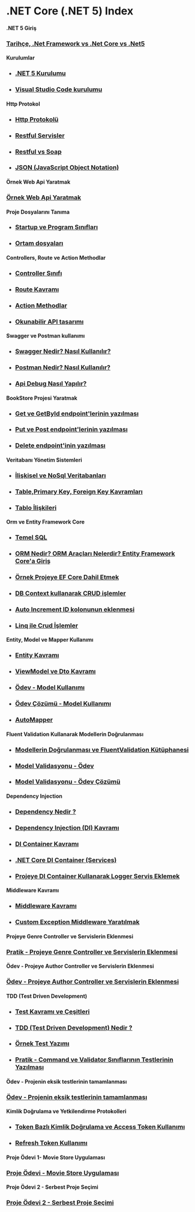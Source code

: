 # .NET Core (.NET 5) Index

#### .NET 5 Giriş ####

### [Tarihçe, .Net Framework vs .Net Core vs .Net5](1-net5-giris/)

#### Kurulumlar ####


- ### [.NET 5 Kurulumu](1-net-5-kurulumu/)
- ### [Visual Studio Code kurulumu](2-vscode-kurulumu/)

#### Http Protokol ####
- ### [Http Protokolü](1-http-ptotokolu)
- ### [Restful Servisler](2-restful-servisler/)
- ### [Restful vs Soap](3-restful-vs-soap/)
- ### [JSON (JavaScript Object Notation)](4-json/)

#### Örnek Web Api Yaratmak ####
### [Örnek Web Api Yaratmak](4-ornek-webapi-yaratmak/)

#### Proje Dosyalarını Tanıma ####
- ### [Startup ve Program Sınıfları](1-startup/)
- ### [Ortam dosyaları](2-ortam-dosyalari/)

#### Controllers, Route ve Action Methodlar ####
- ### [Controller Sınıfı](1-controller-nedir/)
- ### [Route Kavramı](2-route/)
- ### [Action Methodlar](3-action-metotlar/)
- ### [Okunabilir API tasarımı](4-okunabilir-api-tasarimi/)

#### Swagger ve Postman kullanımı ####
- ### [Swagger Nedir? Nasıl Kullanılır?](1-swagger-ui-nedir-nasıl-kullanılır/)
- ### [Postman Nedir? Nasıl Kullanılır?](2-postman-nedir-nasıl-kullanılır/)
- ### [Api Debug Nasıl Yapılır?](3-api-debug/)

#### BookStore Projesi Yaratmak ####
- ### [Get ve GetById endpoint'lerinin yazılması](1-get-endpoint)
- ### [Put ve Post endpoint'lerinin yazılması](2-put-ve-post-endpoint)
- ### [Delete endpoint'inin yazılması](3-delete-endpoint)

#### Veritabanı Yönetim Sistemleri ####
- ### [İlişkisel ve NoSql Veritabanları](1-iliskisel-nosql-veritabanlari/)
- ### [Table,Primary Key, Foreign Key Kavramları](2-table-pk-fk-kavramlari/)
- ### [Tablo İlişkileri](3-tablo-iliskileri/)

#### Orm ve Entity Framework Core ####
- ### [Temel SQL](1-temel-sql/)
- ### [ORM Nedir? ORM Araçları Nelerdir? Entity Framework Core'a Giriş](2-orm-ve-ef-core/)
- ### [Örnek Projeye EF Core Dahil Etmek](3-projeye-efcore-eklemek/)
- ### [DB Context kullanarak CRUD işlemler](4-db-context-ile-crud-islemler/)
- ### [Auto Increment ID kolonunun eklenmesi](5-auto-increment-id-kolonu)
- ### [Linq ile Crud İşlemler](6-linq/)

#### Entity, Model ve Mapper Kullanımı ####
- ### [Entity Kavramı](1-entity-kavrami/)
- ### [ViewModel ve Dto Kavramı](2-viewmodel-ve-dto-kavrami/)
- ### [Ödev - Model Kullanımı](4-odev-model-kullanimi)
- ### [Ödev Çözümü - Model Kullanımı](5-odev-cozum-model-kullanımı)
- ### [AutoMapper](6-automapper/)

#### Fluent Validation Kullanarak Modellerin Doğrulanması ####
- ### [Modellerin Doğrulanması ve FluentValidation Kütüphanesi](1-model-validasyonu)
- ### [Model Validasyonu - Ödev](2-model-validasyonu-odev)
- ### [Model Validasyonu - Ödev Çözümü](3-model-validasyonu-odev-cozum)

#### Dependency Injection ####
- ### [Dependency Nedir ?](1-dependency-nedir/)
- ### [Dependency Injection (DI) Kavramı](2-dependency-injection-kavrami/)
- ### [DI Container Kavramı](3-di-container/)
- ### [.NET Core DI Container (Services)](4-net-core-di-container/)
- ### [Projeye DI Container Kullanarak Logger Servis Eklemek](5-di-container-ile-logger-service-eklemek)

#### Middleware Kavramı ####
- ### [Middleware Kavramı](1-middleware-nedir/)
- ### [Custom Exception Middleware Yaratılmak](2-projeye-mw-eklenmesi/)

#### Projeye Genre Controller ve Servislerin Eklenmesi ####
### [Pratik - Projeye Genre Controller ve Servislerin Eklenmesi](15-genre-controller-eklenmesi)

#### Ödev - Projeye Author Controller ve Servislerin Eklenmesi ####
### [Ödev - Projeye Author Controller ve Servislerin Eklenmesi](16-odev-author-controller-eklenmesi)

#### TDD (Test Driven Development) ####
- ### [Test Kavramı ve Çeşitleri](1-test-kavrami-cesitleri/)
- ### [TDD (Test Driven Development) Nedir ?](2-tdd-nedir/)
- ### [Örnek Test Yazımı](3-unit-test-yazmak/)
- ### [Pratik - Command ve Validator Sınıflarının Testlerinin Yazılması](4-command-ve-validator-testlerinin-yazılmasi)

#### Ödev - Projenin eksik testlerinin tamamlanması ####
### [Ödev - Projenin eksik testlerinin tamamlanması](17-odev-unit-tests/)

#### Kimlik Doğrulama ve Yetkilendirme Protokolleri ####
- ### [Token Bazlı Kimlik Doğrulama ve Access Token Kullanımı](1-token-bazlı-kimlik-dogrulama)
- ### [Refresh Token Kullanımı](2-refresh-token-kullanımı)


#### Proje Ödevi 1- Movie Store Uygulaması ####
### [Proje Ödevi - Movie Store Uygulaması](19-proje-1/)

#### Proje Ödevi 2 - Serbest Proje Seçimi ####
### [Proje Ödevi 2 - Serbest Proje Seçimi](20-proje-2/)

